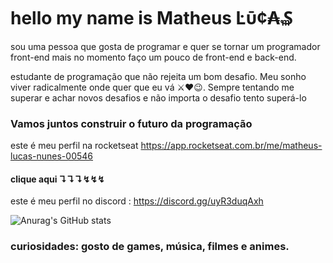 # hello my name is Matheus Ŀῡ¢₳₷

sou uma pessoa que gosta de programar e quer se tornar um programador front-end 
mais no momento faço um pouco de front-end e back-end.

estudante de programação que não rejeita um bom desafio. Meu sonho viver radicalmente onde quer que eu vá ⚔❤😉.
Sempre tentando me superar e achar novos desafios e não importa o desafio tento superá-lo 

### Vamos juntos construir o futuro da programação

este é meu perfil na rocketseat https://app.rocketseat.com.br/me/matheus-lucas-nunes-00546


#### clique aqui ↴↴↴↯↯↯

este é meu perfil no discord : https://discord.gg/uyR3duqAxh


![Anurag's GitHub stats](https://github-readme-stats.vercel.app/api?username=Lukeofwar_icons=true&theme=radical)

### curiosidades: gosto de games, música, filmes e animes.




